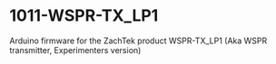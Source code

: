 # 1011-WSPR-TX_LP1
Arduino firmware for the ZachTek product WSPR-TX_LP1 (Aka WSPR transmitter, Experimenters version)
